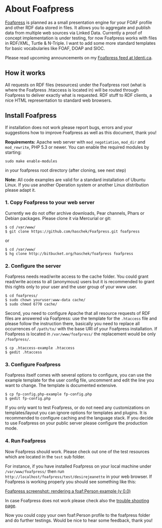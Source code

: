 # About Foafpress

[Foafpress][1] is planned as a small presentation engine for your FOAF
profile and other RDF data stored in files. It allows you to aggregate
and publish data from multiple web sources via Linked Data. Currently
a proof of concept implementation is under testing, for now Foafpress
works with files in RDF/XML, Turtle & N-Triple. I want to add some more
standard templates for basic vocabularies like FOAF, DOAP and SIOC.

Please read upcoming announcements on my [Foafpress feed at Identi.ca][2].

[1]: http://foafpress.org/
[2]: http://identi.ca/haschek/tag/foafpress


## How it works

All requests on RDF files (resources) under the Foafpress root (what
is where the Foafpress .htaccess is located in) will be routed through
Foafpress to deliver exactly what is requested. RDF stuff to RDF
clients, a nice HTML representation to standard web browsers.


## Install Foafpress

If installation does not work please report bugs, errors and your
suggestions how to improve Foafpress as well as this document, thank
you!

**Requirements:** Apache web server with `mod_negotiation`, `mod_dir` and
`mod_rewrite`, PHP 5.3 or newer. You can enable the required modules by
starting:

    sudo make enable-modules

in your foafpress root directory (after cloning, see next step)

**Note:** All code examples are valid for a standard installation of
Ubuntu Linux. If you use another Operation system or another Linux
distribution please adapt it.

### 1. Copy Foafpress to your web server

Currently we do not offer archive downloads, Pear channels, Phars or
Debian packages. Please clone it via Mercurial or git:

    $ cd /var/www/
    $ git clone https://github.com/haschek/Foafpress.git foafpress

or

    $ cd /var/www/
    $ hg clone http://bitbucket.org/haschek/foafpress foafpress

### 2. Configure the server

Foafpress needs read/write access to the cache folder. You could grant
read/write access to all (anonymous) users but it is recommended to
grant this rights only to your user and the user group of your www user.

    $ cd foafpress/
    $ sudo chown youruser:www-data cache/
    $ sudo chmod 6770 cache/

Second, you need to configure Apache that all resource requests of RDF
files are answered via Foafpress: use the template for the `.htaccess`
file and please follow the instruction there, basically you need to
replace all occurrences of `/path/to/` with the base URI of your
Foafpress installation. If Foafpress is located in `/var/www/foafpress/`
the replacement would be only `/foafpress/`.

    $ cp .htaccess-example .htaccess
    $ gedit .htaccess

### 3. Configure Foafpress

Foafpress itself comes with several options to configure, you can use
the example template for the user config file, uncomment and edit the
line you want to change. The template is documented extensive.

    $ cp fp-config.php-example fp-config.php
    $ gedit fp-config.php

If you only want to test Foafpress, or do not need any customizations on
templates/layout you can ignore options for templates and plugins. It is
recommended to configure caching and the language stack. If you decide
to use Foafpress on your public server please configure the production
mode.

### 4. Run Foafpress

Now Foafpress should work. Please check out one of the test resources
which are located in the `test` sub folder.

For instance, if you have installed Foafpress on your
local machine under `/var/www/foafpress/` then run
`http://localhost/foafpress/test/desirejeanette` in your web browser. If
Foafpress is working properly you should see something like this:

[Foafpress screenshot: rendering a foaf:Person example (v 0.0)][3]

In case Foafpress does not work please check also the [trouble shooting
page][4].

Now you could copy your own foaf:Person profile to the foafpress folder
and do further testings. Would be nice to hear some feedback, thank you!

[3]: http://www.flickr.com/photos/haschek/5596988319/
[4]: http://bitbucket.org/haschek/foafpress/wiki/TroubleShooting
